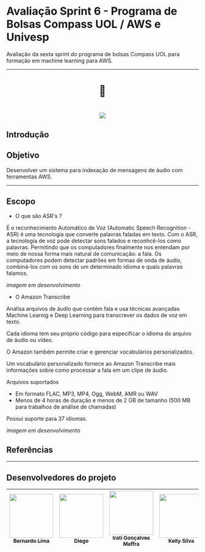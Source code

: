 # Avaliação Sprint 6 - Programa de Bolsas Compass UOL / AWS e Univesp

Avaliação da sexta sprint do programa de bolsas Compass UOL para formação em machine learning para AWS.

***
<h1 align="center">
📄<br>
</h1>

<h1 align="center">
  <img src="gitimagem.png">
</h1>


## Introdução

## Objetivo

Desenvolver um sistema para indexação de mensagens de áudio com ferramentas AWS.

***

## Escopo

* O que são ASR's ?

É o reconhecimento Automático de Voz (Automatic Speech Recognition - ASR) é uma tecnologia que converte palavras faladas em texto. 
Com o ASR, a tecnologia de voz pode detectar sons falados e reconhcê-los como palavras. Permitindo que os computadores finalmente nos entendam por meio de nossa forma mais natural de comunicação: a fala.
Os computadores podem detectar padrões em formas de onda de áudio, combiná-los com os sons de um determinado idioma e quais palavras falamos. 

*imagem em desenvolvimento*

* O Amazon Transcribe

Analisa arquivos de áudio que contém fala e usa técnicas avançadas Machine Learnig e Deep Learning para transcrever os dados de voz em texto. 

Cada idioma tem seu próprio código para especificar o idioma do arquivo de áudio ou vídeo.

O Amazon também permite criar e gerenciar vocabulários 
 personalizados.

Um vocabulário personalizado fornece ao Amazon Transcribe mais informações sobre como processar a fala em um clipe de áudio. 

Arquivos suportados

* Em formato FLAC, MP3, MP4, Ogg, WebM, AMR ou WAV
* Menos de 4 horas de duração e menos de 2 GB de tamanho 
(500 MB para trabalhos de análise de chamadas)

Possui suporte para 37 idiomas. 

*imagem em desenvolvimento*










## Referências

***



## Desenvolvedores do projeto

| [<img src="https://avatars.githubusercontent.com/u/81330043?v=4" width=115><br><sub>Bernardo Lima</sub>](https://github.com/belima93)| [<img src="https://avatars.githubusercontent.com/u/96358027?v=4"  width=115><br><sub>Diego</sub>](https://github.com/Diegox0301) | [<img src="https://avatars.githubusercontent.com/u/124359272?v=4" width=115><br><sub>Irati Gonçalves Maffra</sub>](https://github.com/IratiMaffra) | [<img src="https://avatars.githubusercontent.com/u/88354075?v=4" width=115><br><sub>Kelly Silva</sub>](https://github.com/KellyPLSilva) | [<img src="https://avatars.githubusercontent.com/u/117780664?v=4" width=115><br><sub>Viviane Alves</sub>](https://github.com/Vivianes86) |
| :---: | :---: | :---: |:---: |:---: |
